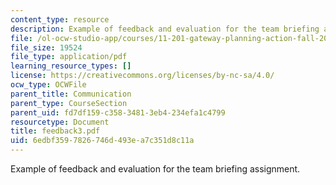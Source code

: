 ```yaml
---
content_type: resource
description: Example of feedback and evaluation for the team briefing assignment.
file: /ol-ocw-studio-app/courses/11-201-gateway-planning-action-fall-2007/6edbf3597826746d493ea7c351d8c11a_feedback3.pdf
file_size: 19524
file_type: application/pdf
learning_resource_types: []
license: https://creativecommons.org/licenses/by-nc-sa/4.0/
ocw_type: OCWFile
parent_title: Communication
parent_type: CourseSection
parent_uid: fd7df159-c358-3481-3eb4-234efa1c4799
resourcetype: Document
title: feedback3.pdf
uid: 6edbf359-7826-746d-493e-a7c351d8c11a
---
```

Example of feedback and evaluation for the team briefing assignment.